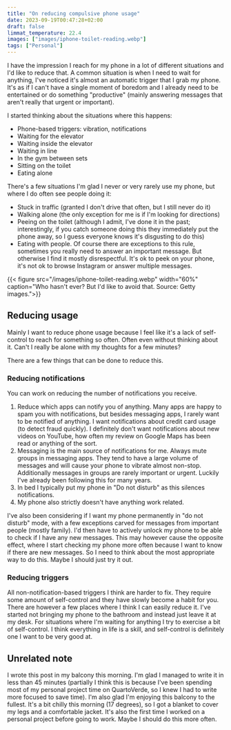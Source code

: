 ```yaml
---
title: "On reducing compulsive phone usage"
date: 2023-09-19T00:47:28+02:00
draft: false
limmat_temperature: 22.4
images: ["images/iphone-toilet-reading.webp"]
tags: ["Personal"]
---
```

I have the impression I reach for my phone in a lot of different situations and I'd like to reduce that. A common situation is when I need to wait for anything, I've noticed it's almost an automatic trigger that I grab my phone. It's as if I can't have a single moment of boredom and I already need to be entertained or do something "productive" (mainly answering messages that aren't really that urgent or important). 

I started thinking about the situations where this happens:
*  Phone-based triggers: vibration, notifications
*  Waiting for the elevator
*  Waiting inside the elevator
*  Waiting in line
*  In the gym between sets
*  Sitting on the toilet
*  Eating alone

There's a few situations I'm glad I never or very rarely use my phone, but where I do often see people doing it:
*  Stuck in traffic (granted I don't drive that often, but I still never do it)
*  Walking alone (the only exception for me is if I'm looking for directions)
*  Peeing on the toilet (although I admit, I've done it in the past; interestingly, if you catch someone doing this they immediately put the phone away, so I guess everyone knows it's disgusting to do this)
*  Eating with people. Of course there are exceptions to this rule, sometimes you really need to answer an important message. But otherwise I find it mostly disrespectful. It's ok to peek on your phone, it's not ok to browse Instagram or answer multiple messages.

{{< figure src="/images/iphone-toilet-reading.webp"  width="60%" caption="Who hasn't ever? But I'd like to avoid that. Source: Getty images.">}}

## Reducing usage
Mainly I want to reduce phone usage because I feel like it's a lack of self-control to reach for something so often. Often even without thinking about it. Can't I really be alone with my thoughts for a few minutes?

There are a few things that can be done to reduce this.

### Reducing notifications
You can work on reducing the number of notifications you receive. 

1.  Reduce which apps can notify you of anything. Many apps are happy to spam you with notifications, but besides messaging apps, I rarely want to be notified of anything. I want notifications about credit card usage (to detect fraud quickly). I definitely don't want notifications about new videos on YouTube, how often my review on Google Maps has been read or anything of the sort.
2.  Messaging is the main source of notifications for me. Always mute groups in messaging apps. They tend to have a large volume of messages and will cause your phone to vibrate almost non-stop. Additionally messages in groups are rarely important or urgent. Luckily I've already been following this for many years.
3.  In bed I typically put my phone in "Do not disturb" as this silences notifications.
4.  My phone also strictly doesn't have anything work related.

I've also been considering if I want my phone permanently in "do not disturb" mode, with a few exceptions carved for messages from important people (mostly family). I'd then have to actively unlock my phone to be able to check if I have any new messages. This may however cause the opposite effect, where I start checking my phone more often because I want to know if there are new messages. So I need to think about the most appropriate way to do this. Maybe I should just try it out.

### Reducing triggers
All non-notification-based triggers I think are harder to fix. They require some amount of self-control and they have slowly become a habit for you. There are however a few places where I think I can easily reduce it. I've started not bringing my phone to the bathroom and instead just leave it at my desk. For situations where I'm waiting for anything I try to exercise a bit of self-control. I think everything in life is a skill, and self-control is definitely one I want to be very good at.

## Unrelated note
I wrote this post in my balcony this morning. I'm glad I managed to write it in less than 45 minutes (partially I think this is because I've been spending most of my personal project time on QuartoVerde, so I knew I had to write more focused to save time). I'm also glad I'm enjoying this balcony to the fullest. It's a bit chilly this morning (17 degrees), so I got a blanket to cover my legs and a comfortable jacket. It's also the first time I worked on a personal project before going to work. Maybe I should do this more often.